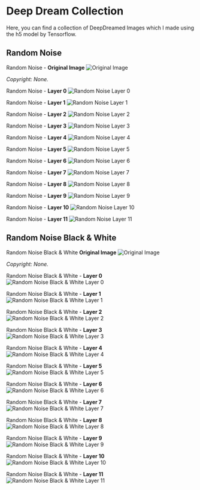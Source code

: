# Deep Dream Collection

Here, you can find a collection of DeepDreamed Images which I made using the h5 model by Tensorflow.

## Random Noise

Random Noise - **Original Image**
![Original Image](https://github.com/joelbarmettlerUZH/DeepDream_Intro/raw/master/dream/RandomNoise/!RandomNoise.jpg)

*Copyright: None.*

Random Noise - **Layer 0**
![Random Noise Layer 0](https://github.com/joelbarmettlerUZH/DeepDream_Intro/raw/master/dream/RandomNoise/noise_layer0.jpg)

Random Noise - **Layer 1**
![Random Noise Layer 1](https://github.com/joelbarmettlerUZH/DeepDream_Intro/raw/master/dream/RandomNoise/noise_layer1.jpg)

Random Noise - **Layer 2**
![Random Noise Layer 2](https://github.com/joelbarmettlerUZH/DeepDream_Intro/raw/master/dream/RandomNoise/noise_layer2.jpg)

Random Noise - **Layer 3**
![Random Noise Layer 3](https://github.com/joelbarmettlerUZH/DeepDream_Intro/raw/master/dream/RandomNoise/noise_layer3.jpg)

Random Noise - **Layer 4**
![Random Noise Layer 4](https://github.com/joelbarmettlerUZH/DeepDream_Intro/raw/master/dream/RandomNoise/noise_layer4.jpg)

Random Noise - **Layer 5**
![Random Noise Layer 5](https://github.com/joelbarmettlerUZH/DeepDream_Intro/raw/master/dream/RandomNoise/noise_layer5.jpg)

Random Noise - **Layer 6**
![Random Noise Layer 6](https://github.com/joelbarmettlerUZH/DeepDream_Intro/raw/master/dream/RandomNoise/noise_layer6.jpg)

Random Noise - **Layer 7**
![Random Noise Layer 7](https://github.com/joelbarmettlerUZH/DeepDream_Intro/raw/master/dream/RandomNoise/noise_layer7.jpg)

Random Noise - **Layer 8**
![Random Noise Layer 8](https://github.com/joelbarmettlerUZH/DeepDream_Intro/raw/master/dream/RandomNoise/noise_layer8.jpg)

Random Noise - **Layer 9**
![Random Noise Layer 9](https://github.com/joelbarmettlerUZH/DeepDream_Intro/raw/master/dream/RandomNoise/noise_layer9.jpg)

Random Noise - **Layer 10**
![Random Noise Layer 10](https://github.com/joelbarmettlerUZH/DeepDream_Intro/raw/master/dream/RandomNoise/noise_layer10.jpg)

Random Noise - **Layer 11**
![Random Noise Layer 11](https://github.com/joelbarmettlerUZH/DeepDream_Intro/raw/master/dream/RandomNoise/noise_layer11.jpg)



## Random Noise Black & White

Random Noise Black & White **Original Image**
![Original Image](https://github.com/joelbarmettlerUZH/DeepDream_Intro/raw/master/dream/RandomNoiseBW/!RandomNoiseBW.jpg)

*Copyright: None.*

Random Noise Black & White - **Layer 0**
![Random Noise Black & White Layer 0](https://github.com/joelbarmettlerUZH/DeepDream_Intro/raw/master/dream/RandomNoiseBW/noise_layer0.jpg)

Random Noise Black & White - **Layer 1**
![Random Noise Black & White Layer 1](https://github.com/joelbarmettlerUZH/DeepDream_Intro/raw/master/dream/RandomNoiseBW/noise_layer1.jpg)

Random Noise Black & White - **Layer 2**
![Random Noise Black & White Layer 2](https://github.com/joelbarmettlerUZH/DeepDream_Intro/raw/master/dream/RandomNoiseBW/noise_layer2.jpg)

Random Noise Black & White - **Layer 3**
![Random Noise Black & White Layer 3](https://github.com/joelbarmettlerUZH/DeepDream_Intro/raw/master/dream/RandomNoiseBW/noise_layer3.jpg)

Random Noise Black & White - **Layer 4**
![Random Noise Black & White Layer 4](https://github.com/joelbarmettlerUZH/DeepDream_Intro/raw/master/dream/RandomNoiseBW/noise_layer4.jpg)

Random Noise Black & White - **Layer 5**
![Random Noise Black & White Layer 5](https://github.com/joelbarmettlerUZH/DeepDream_Intro/raw/master/dream/RandomNoiseBW/noise_layer5.jpg)

Random Noise Black & White - **Layer 6**
![Random Noise Black & White Layer 6](https://github.com/joelbarmettlerUZH/DeepDream_Intro/raw/master/dream/RandomNoiseBW/noise_layer6.jpg)

Random Noise Black & White - **Layer 7**
![Random Noise Black & White Layer 7](https://github.com/joelbarmettlerUZH/DeepDream_Intro/raw/master/dream/RandomNoiseBW/noise_layer7.jpg)

Random Noise Black & White - **Layer 8**
![Random Noise Black & White Layer 8](https://github.com/joelbarmettlerUZH/DeepDream_Intro/raw/master/dream/RandomNoiseBW/noise_layer8.jpg)

Random Noise Black & White - **Layer 9**
![Random Noise Black & White Layer 9](https://github.com/joelbarmettlerUZH/DeepDream_Intro/raw/master/dream/RandomNoiseBW/noise_layer9.jpg)

Random Noise Black & White - **Layer 10**
![Random Noise Black & White Layer 10](https://github.com/joelbarmettlerUZH/DeepDream_Intro/raw/master/dream/RandomNoiseBW/noise_layer10.jpg)

Random Noise Black & White - **Layer 11**
![Random Noise Black & White Layer 11](https://github.com/joelbarmettlerUZH/DeepDream_Intro/raw/master/dream/RandomNoiseBW/noise_layer11.jpg)